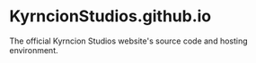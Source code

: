 # KyrncionStudios.github.io
The official Kyrncion Studios website's source code and hosting environment.
